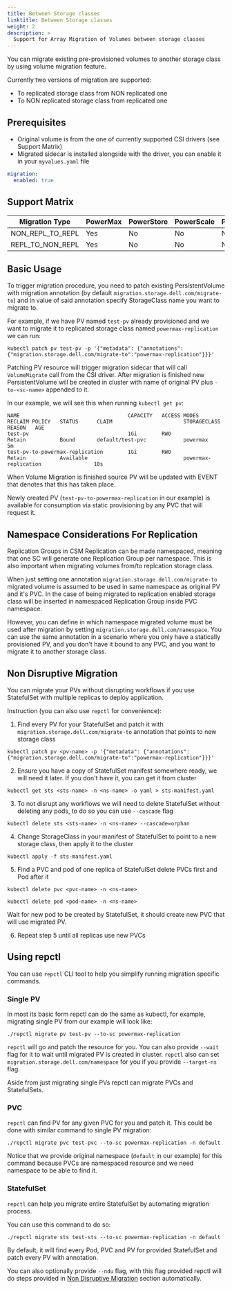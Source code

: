 ```yaml
---
title: Between Storage classes
linktitle: Between Storage classes
weight: 2
description: >
  Support for Array Migration of Volumes between storage classes
---
```


You can migrate existing pre-provisioned volumes to another storage class by using volume migration feature. 

Currently two versions of migration are supported: 
- To replicated storage class from NON replicated one
- To NON replicated storage class from replicated one

## Prerequisites
- Original volume is from the one of currently supported CSI drivers (see Support Matrix)
- Migrated sidecar is installed alongside with the driver, you can enable it in your `myvalues.yaml` file
```yaml
migration:
  enabled: true
```

## Support Matrix
| Migration Type | PowerMax | PowerStore | PowerScale | PowerFlex | Unity | 
| - | - | - | - | - | - | 
| NON_REPL_TO_REPL | Yes | No | No | No | No |
| REPL_TO_NON_REPL | Yes | No | No | No | No |


## Basic Usage

To trigger migration procedure, you need to patch existing PersistentVolume with migration annotation (by default `migration.storage.dell.com/migrate-to`) and in value of said annotation specify StorageClass name you want to migrate to. 

For example, if we have PV named `test-pv` already provisioned and we want to migrate it to replicated storage class named `powermax-replication` we can run:

```shell
kubectl patch pv test-pv -p '{"metadata": {"annotations":{"migration.storage.dell.com/migrate-to":"powermax-replication"}}}'
```

Patching PV resource will trigger migration sidecar that will call `VolumeMigrate` call from the CSI driver. After migration is finished new PersistentVolume will be created in cluster with name of original PV plus `-to-<sc-name>` appended to it. 

In our example, we will see this when running `kubectl get pv`: 
```shell
NAME                                   CAPACITY   ACCESS MODES   RECLAIM POLICY   STATUS      CLAIM                       STORAGECLASS                REASON   AGE
test-pv                                1Gi        RWO            Retain           Bound       default/test-pvc            powermax                             5m
test-pv-to-powermax-replication        1Gi        RWO            Retain           Available                               powermax-replication                 10s

```

When Volume Migration is finished source PV will be updated with EVENT that denotes that this has taken place. 

Newly created PV (`test-pv-to-powermax-replication` in our example) is available for consumption via static provisioning by any PVC that will request it.


## Namespace Considerations For Replication

Replication Groups in CSM Replication can be made namespaced, meaning that one SC will generate one Replication Group per namespace. This is also important when migrating volumes from/to replcation storage class.

When just setting one annotation `migration.storage.dell.com/migrate-to` migrated volume is assumed to be used in same namespace as original PV and it's PVC. In the case of being migrated to replication enabled storage class will be inserted in namespaced Replication Group inside PVC namespace. 

However, you can define in which namespace migrated volume must be used after migration by setting `migration.storage.dell.com/namespace`. You can use the same annotation in a scenario where you only have a statically provisioned PV, and you don't have it bound to any PVC, and you want to migrate it to another storage class.


## Non Disruptive Migration

You can migrate your PVs without disrupting workflows if you use StatefulSet with multiple replicas to deploy application. 

Instruction (you can also use `repctl` for convenience):

1. Find every PV for your StatefulSet and patch it with `migration.storage.dell.com/migrate-to` annotation that points to new storage class
```shell
kubectl patch pv <pv-name> -p '{"metadata": {"annotations":{"migration.storage.dell.com/migrate-to":"powermax-replication"}}}'
```

2. Ensure you have a copy of StatefulSet manifest somewhere ready, we will need it later. If you don't have it, you can get it from cluster
```shell
kubectl get sts <sts-name> -n <ns-name> -o yaml > sts-manifest.yaml
```

3. To not disrupt any workflows we will need to delete StatefulSet without deleting any pods, to do so you can use `--cascade` flag
```shell
kubectl delete sts <sts-name> -n <ns-name> --cascade=orphan
```

4. Change StorageClass in your manifest of StatefulSet to point to a new storage class, then apply it to the cluster
```shell
kubectl apply -f sts-manifest.yaml
```

5. Find a PVC and pod of one replica of StatefulSet delete PVCs first and Pod after it
```shell
kubectl delete pvc <pvc-name> -n <ns-name>
```
```shell
kubectl delete pod <pod-name> -n <ns-name>
```

Wait for new pod to be created by StatefulSet, it should create new PVC that will use migrated PV. 

6. Repeat step 5 until all replicas use new PVCs


## Using repctl

You can use `repctl` CLI tool to help you simplify running migration specific commands.

### Single PV

In most its basic form repctl can do the same as kubectl, for example, migrating single PV from our example will look like: 

```shell
./repctl migrate pv test-pv --to-sc powermax-replication
```

`repctl` will go and patch the resource for you. You can also provide `--wait` flag for it to wait until migrated PV is created in cluster. 
`repctl` also can set `migration.storage.dell.com/namespace` for you if you provide `--target-ns` flag. 


Aside from just migrating single PVs repctl can migrate PVCs and StatefulSets. 

### PVC

`repctl` can find PV for any given PVC for you and patch it. 
This could be done with similar command to single PV migration: 

```shell
./repctl migrate pvc test-pvc --to-sc powermax-replication -n default
```

Notice that we provide original namespace (`default` in our example) for this command because PVCs are namespaced resource and we need namespace to be able to find it. 


### StatefulSet


`repctl` can help you migrate entire StatefulSet by automating migration process. 

You can use this command to do so: 
```shell
./repctl migrate sts test-sts --to-sc powermax-replication -n default
```

By default, it will find every Pod, PVC and PV for provided StatefulSet and patch every PV with annotation. 

You can also optionally provide `--ndu` flag, with this flag provided repctl will do steps provided in [Non Disruptive Migration](#non-disruptive-migration) section automatically. 

